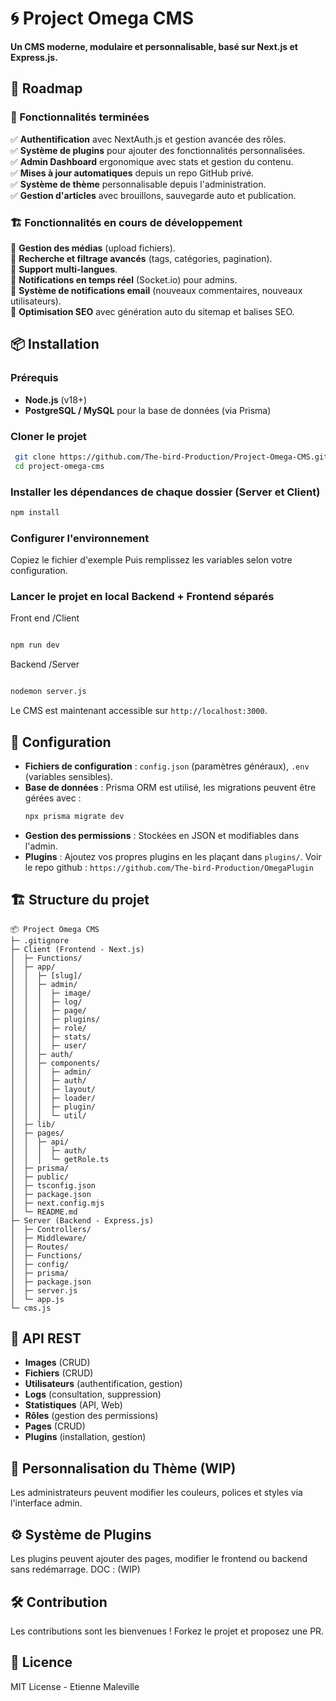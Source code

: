 # 🌀 Project Omega CMS

**Un CMS moderne, modulaire et personnalisable, basé sur Next.js et Express.js.**

## 🚀 Roadmap

### 🔹 Fonctionnalités terminées
✅ **Authentification** avec NextAuth.js et gestion avancée des rôles.<br>
✅ **Système de plugins** pour ajouter des fonctionnalités personnalisées.<br>
✅ **Admin Dashboard** ergonomique avec stats et gestion du contenu.<br>
✅ **Mises à jour automatiques** depuis un repo GitHub privé.<br>
✅ **Système de thème** personnalisable depuis l'administration.<br>
✅ **Gestion d'articles** avec brouillons, sauvegarde auto et publication. <br>

### 🏗 Fonctionnalités en cours de développement

🚧 **Gestion des médias** (upload fichiers). <br>
🚧 **Recherche et filtrage avancés** (tags, catégories, pagination).<br>
🚧 **Support multi-langues**.<br>
🚧 **Notifications en temps réel** (Socket.io) pour admins.<br>
🚧 **Système de notifications email** (nouveaux commentaires, nouveaux utilisateurs).<br>
🚧 **Optimisation SEO** avec génération auto du sitemap et balises SEO.<br>


## 📦 Installation

### Prérequis
- **Node.js** (v18+)
- **PostgreSQL / MySQL** pour la base de données (via Prisma)

### Cloner le projet
```sh
 git clone https://github.com/The-bird-Production/Project-Omega-CMS.git
 cd project-omega-cms
```

### Installer les dépendances de chaque dossier (Server et Client)
```sh
npm install
```

### Configurer l'environnement
Copiez le fichier d'exemple 
Puis remplissez les variables selon votre configuration.

### Lancer le projet en local Backend + Frontend séparés
Front end /Client
```sh

npm run dev
```
Backend /Server
```sh

nodemon server.js
```


Le CMS est maintenant accessible sur `http://localhost:3000`.

## 🔧 Configuration

- **Fichiers de configuration** : `config.json` (paramètres généraux), `.env` (variables sensibles).
- **Base de données** : Prisma ORM est utilisé, les migrations peuvent être gérées avec :
  ```sh
  npx prisma migrate dev
  ```
- **Gestion des permissions** : Stockées en JSON et modifiables dans l'admin.
- **Plugins** : Ajoutez vos propres plugins en les plaçant dans `plugins/`. Voir le repo github : `https://github.com/The-bird-Production/OmegaPlugin`

## 🏗 Structure du projet

```
📦 Project Omega CMS
├─ .gitignore
├─ Client (Frontend - Next.js)
│  ├─ Functions/
│  ├─ app/
│  │  ├─ [slug]/
│  │  ├─ admin/
│  │  │  ├─ image/
│  │  │  ├─ log/
│  │  │  ├─ page/
│  │  │  ├─ plugins/
│  │  │  ├─ role/
│  │  │  ├─ stats/
│  │  │  ├─ user/
│  │  ├─ auth/
│  │  ├─ components/
│  │  │  ├─ admin/
│  │  │  ├─ auth/
│  │  │  ├─ layout/
│  │  │  ├─ loader/
│  │  │  ├─ plugin/
│  │  │  └─ util/
│  ├─ lib/
│  ├─ pages/
│  │  ├─ api/
│  │  │  ├─ auth/
│  │  │  └─ getRole.ts
│  ├─ prisma/
│  ├─ public/
│  ├─ tsconfig.json
│  ├─ package.json
│  ├─ next.config.mjs
│  └─ README.md
├─ Server (Backend - Express.js)
│  ├─ Controllers/
│  ├─ Middleware/
│  ├─ Routes/
│  ├─ Functions/
│  ├─ config/
│  ├─ prisma/
│  ├─ package.json
│  ├─ server.js
│  └─ app.js
└─ cms.js
```

## 📜 API REST
- **Images** (CRUD)
- **Fichiers** (CRUD)
- **Utilisateurs** (authentification, gestion)
- **Logs** (consultation, suppression)
- **Statistiques** (API, Web)
- **Rôles** (gestion des permissions)
- **Pages** (CRUD)
- **Plugins** (installation, gestion)

## 🎨 Personnalisation du Thème (WIP)
Les administrateurs peuvent modifier les couleurs, polices et styles via l'interface admin.

## ⚙️ Système de Plugins
Les plugins peuvent ajouter des pages, modifier le frontend ou backend sans redémarrage.
DOC : (WIP)


## 🛠 Contribution
Les contributions sont les bienvenues ! Forkez le projet et proposez une PR.

## 📄 Licence
MIT License - Etienne Maleville

